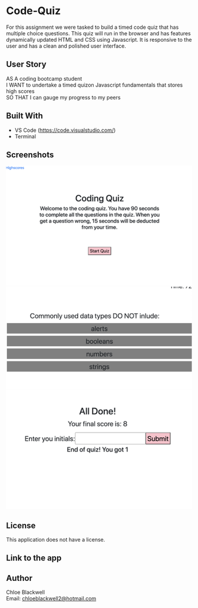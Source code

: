 # Code-Quiz

For this assignment we were tasked to build a timed code quiz that has multiple choice questions. This quiz will run in the browser and has features dynamically updated HTML and CSS using Javascript. It is responsive to the user and has a clean and polished user interface. 

## User Story 

AS A coding bootcamp student 
<br> 
I WANT to undertake a timed quizon Javascript fundamentals that stores high scores 
<br>
SO THAT I can gauge my progress to my peers

## Built With 

* VS Code (https://code.visualstudio.com/)
* Terminal 

## Screenshots 

<img src="assets/images/Start.png">
<img src="assets/images/Middle.png">
<img src="assets/images/End.png">

## License 

This application does not have a license.

## Link to the app

## Author 

Chloe Blackwell
<br> 
Email: chloeblackwell2@hotmail.com
